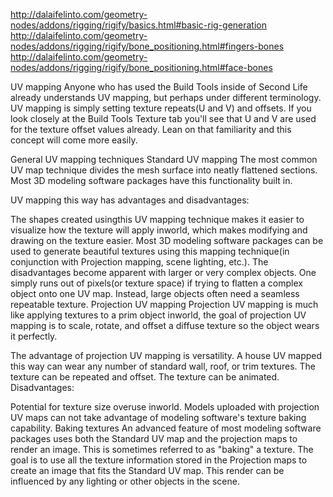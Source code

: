 http://dalaifelinto.com/geometry-nodes/addons/rigging/rigify/basics.html#basic-rig-generation
http://dalaifelinto.com/geometry-nodes/addons/rigging/rigify/bone_positioning.html#fingers-bones
http://dalaifelinto.com/geometry-nodes/addons/rigging/rigify/bone_positioning.html#face-bones


UV mapping
Anyone who has used the Build Tools inside of Second Life already understands UV mapping, but perhaps under different terminology. UV mapping is simply setting texture repeats(U and V) and offsets. If you look closely at the Build Tools Texture tab you'll see that U and V are used for the texture offset values already. Lean on that familiarity and this concept will come more easily.

General UV mapping techniques
Standard UV mapping
The most common UV map technique divides the mesh surface into neatly flattened sections. Most 3D modeling software packages have this functionality built in.

UV mapping this way has advantages and disadvantages:

The shapes created usingthis UV mapping technique makes it easier to visualize how the texture will apply inworld, which makes modifying and drawing on the texture easier.
Most 3D modeling software packages can be used to generate beautiful textures using this mapping technique(in conjunction with Projection mapping, scene lighting, etc.).
The disadvantages become apparent with larger or very complex objects. One simply runs out of pixels(or texture space) if trying to flatten a complex object onto one UV map. Instead, large objects often need a seamless repeatable texture.
Projection UV mapping
Projection UV mapping is much like applying textures to a prim object inworld, the goal of projection UV mapping is to scale, rotate, and offset a diffuse texture so the object wears it perfectly.

The advantage of projection UV mapping is versatility. A house UV mapped this way can wear any number of standard wall, roof, or trim textures.
The texture can be repeated and offset.
The texture can be animated.
Disadvantages:

Potential for texture size overuse inworld.
Models uploaded with projection UV maps can not take advantage of modeling software's texture baking capability.
Baking textures
An advanced feature of most modeling software packages uses both the Standard UV map and the projection maps to render an image. This is sometimes referred to as "baking" a texture. The goal is to use all the texture information stored in the Projection maps to create an image that fits the Standard UV map. This render can be influenced by any lighting or other objects in the scene.



